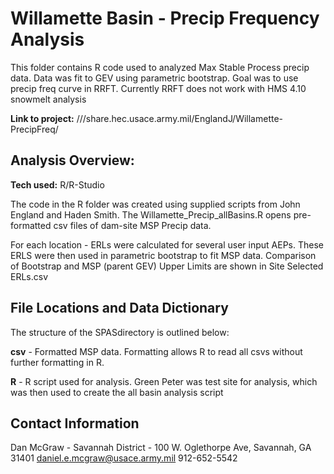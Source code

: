 # Willamette Basin - Precip Frequency Analysis

This folder contains R code used to analyzed Max Stable Process precip data. Data was fit to GEV using parametric bootstrap. Goal was to use precip freq curve in RRFT. Currently RRFT does not work with HMS 4.10 snowmelt analysis

**Link to project:** ///share.hec.usace.army.mil/EnglandJ/Willamette-PrecipFreq/

## Analysis Overview:

**Tech used:** R/R-Studio

The code in the R folder was created using supplied scripts from John England and Haden Smith. The Willamette_Precip_allBasins.R opens pre-formatted csv files of dam-site MSP Precip data. 

For each location - ERLs were calculated for several user input AEPs. These ERLS were then used in parametric bootstrap to fit MSP data. Comparison of Bootstrap and MSP (parent GEV) Upper Limits are shown in Site Selected ERLs.csv

## File Locations and Data Dictionary

The structure of the SPASdirectory is outlined below: 

**csv** - Formatted MSP data. Formatting allows R to read all csvs without further formatting in R.

**R** - R script used for analysis. Green Peter was test site for analysis, which was then used to create the all basin analysis script

## Contact Information
Dan McGraw - Savannah District - 100 W. Oglethorpe Ave, Savannah, GA 31401
daniel.e.mcgraw@usace.army.mil
912-652-5542

